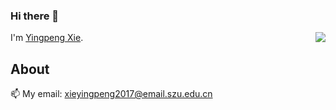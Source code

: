 ### Hi there 👋

<img align="right" src="https://count.getloli.com/get/@:sanqi377?theme=moebooru">I'm [Yingpeng Xie](https://www.qblog.cc).

## About

📫 My email: xieyingpeng2017@email.szu.edu.cn

<!--
**Xyporz/Xyporz** is a ✨ _special_ ✨ repository because its `README.md` (this file) appears on your GitHub profile.

Here are some ideas to get you started:

- 🔭 I’m currently working on ...
- 🌱 I’m currently learning ...
- 👯 I’m looking to collaborate on ...
- 🤔 I’m looking for help with ...
- 💬 Ask me about ...
- 📫 How to reach me: ...
- 😄 Pronouns: ...
- ⚡ Fun fact: ...
-->
